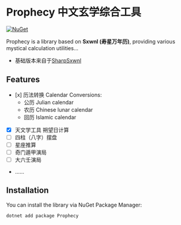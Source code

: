 ﻿# Prophecy 中文玄学综合工具

[![NuGet](https://img.shields.io/nuget/v/Prophecy.svg?style=flat-square)](https://www.nuget.org/packages/Prophecy)

Prophecy is a library based on ​**Sxwnl (寿星万年历)**, providing various mystical calculation utilities...

 - 基础版本来自于[SharpSxwnl](https://github.com/HongchenMeng/SharpSxwnl)


## Features

- ​[x] 历法转换 Calendar Conversions:
  - 公历 Julian calendar
  - 农历 Chinese lunar calendar
  - 回历 Islamic calendar
- [x] 天文学工具 朔望日计算
- [ ] 四柱（八字）摆盘
- [ ] 星座推算
- [ ] 奇门遁甲演局
- [ ] 大六壬演局
- ……

## Installation

You can install the library via NuGet Package Manager:

```bash
dotnet add package Prophecy

```

